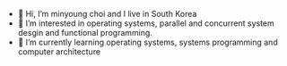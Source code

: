 - 👋 Hi, I’m minyoung choi and I live in South Korea 
- 👀 I’m interested in operating systems, parallel and concurrent system desgin and functional programming. 
- 🌱 I’m currently learning operating systems, systems programming and computer architecture

<!---
myconejo/myconejo is a ✨ special ✨ repository because its `README.md` (this file) appears on your GitHub profile.
You can click the Preview link to take a look at your changes.
--->

